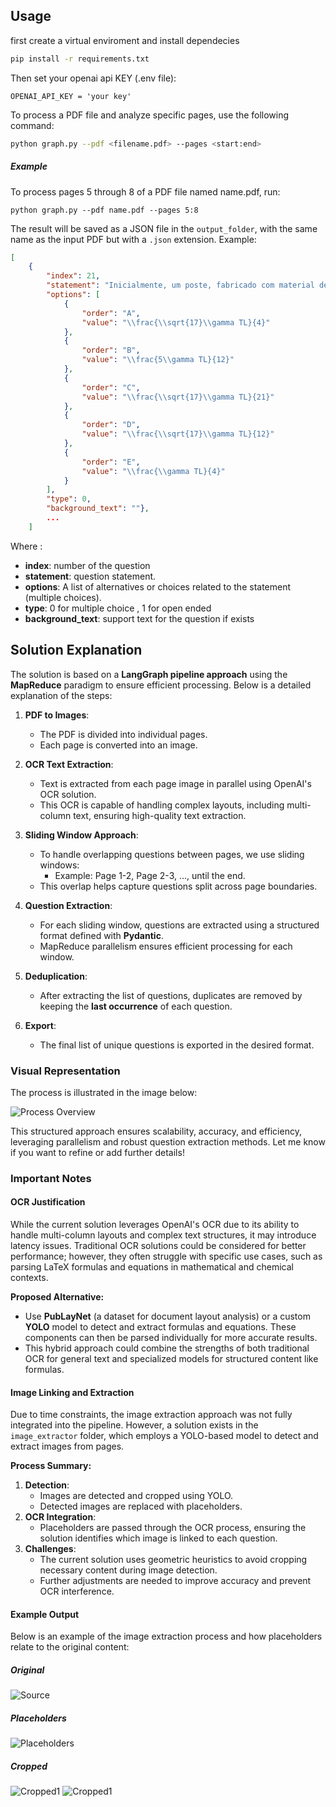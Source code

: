 
## Usage
first create a virtual enviroment and install dependecies
```bash
pip install -r requirements.txt
```
Then set your openai api KEY (.env file):
```
OPENAI_API_KEY = 'your key'
```

To process a PDF file and analyze specific pages, use the following command:

```bash
python graph.py --pdf <filename.pdf> --pages <start:end>
```
##### Example

To process pages 5 through 8 of a PDF file named name.pdf, run:
```
python graph.py --pdf name.pdf --pages 5:8
```

The result will be saved as a JSON file in the `output_folder`, with the same name as the input PDF but with a `.json` extension.
Example:
```json
[
    {
        "index": 21,
        "statement": "Inicialmente, um poste, fabricado com material de coeficiente de dilatação volumétrica \\(\\gamma\\), tem as dimensões indicadas na figura, estando o ponto A fixo. Ao ser submetido a um aumento de temperatura \\( T \\), o ponto B é deslocado de:",
        "options": [
            {
                "order": "A",
                "value": "\\frac{\\sqrt{17}\\gamma TL}{4}"
            },
            {
                "order": "B",
                "value": "\\frac{5\\gamma TL}{12}"
            },
            {
                "order": "C",
                "value": "\\frac{\\sqrt{17}\\gamma TL}{21}"
            },
            {
                "order": "D",
                "value": "\\frac{\\sqrt{17}\\gamma TL}{12}"
            },
            {
                "order": "E",
                "value": "\\frac{\\gamma TL}{4}"
            }
        ],
        "type": 0,
        "background_text": ""},
        ...
    ]
```
Where :
- **index**: number of the question
- **statement**: question statement.
- **options**: A list of alternatives or choices related to the statement (multiple choices).
- **type**: 0 for multiple choice , 1 for open ended
- **background_text**: support text for the question if exists 

## Solution Explanation

The solution is based on a **LangGraph pipeline approach** using the **MapReduce** paradigm to ensure efficient processing. Below is a detailed explanation of the steps:

1. **PDF to Images**: 
   - The PDF is divided into individual pages.
   - Each page is converted into an image.

2. **OCR Text Extraction**:
   - Text is extracted from each page image in parallel using OpenAI's OCR solution.
   - This OCR is capable of handling complex layouts, including multi-column text, ensuring high-quality text extraction.

3. **Sliding Window Approach**:
   - To handle overlapping questions between pages, we use sliding windows:
     - Example: Page 1-2, Page 2-3, ..., until the end.
   - This overlap helps capture questions split across page boundaries.

4. **Question Extraction**:
   - For each sliding window, questions are extracted using a structured format defined with **Pydantic**.
   - MapReduce parallelism ensures efficient processing for each window.

5. **Deduplication**:
   - After extracting the list of questions, duplicates are removed by keeping the **last occurrence** of each question.

6. **Export**:
   - The final list of unique questions is exported in the desired format.

### Visual Representation

The process is illustrated in the image below:

![Process Overview](process.png)

This structured approach ensures scalability, accuracy, and efficiency, leveraging parallelism and robust question extraction methods. Let me know if you want to refine or add further details!

### Important Notes

#### OCR Justification

While the current solution leverages OpenAI's OCR due to its ability to handle multi-column layouts and complex text structures, it may introduce latency issues. Traditional OCR solutions could be considered for better performance; however, they often struggle with specific use cases, such as parsing LaTeX formulas and equations in mathematical and chemical contexts.

**Proposed Alternative:**
- Use **PubLayNet** (a dataset for document layout analysis) or a custom **YOLO** model to detect and extract formulas and equations. These components can then be parsed individually for more accurate results.
- This hybrid approach could combine the strengths of both traditional OCR for general text and specialized models for structured content like formulas.

#### Image Linking and Extraction

Due to time constraints, the image extraction approach was not fully integrated into the pipeline. However, a solution exists in the `image_extractor` folder, which employs a YOLO-based model to detect and extract images from pages. 

**Process Summary:**
1. **Detection**:
   - Images are detected and cropped using YOLO.
   - Detected images are replaced with placeholders.
2. **OCR Integration**:
   - Placeholders are passed through the OCR process, ensuring the solution identifies which image is linked to each question.
3. **Challenges**:
   - The current solution uses geometric heuristics to avoid cropping necessary content during image detection.
   - Further adjustments are needed to improve accuracy and prevent OCR interference.

#### Example Output

Below is an example of the image extraction process and how placeholders relate to the original content:

##### Original 

![Source](/image_extractor/images/enem_page_8.png)

##### Placeholders

![Placeholders](/image_extractor/inferences/images/enem_page_8.png)

##### Cropped

![Cropped1](/image_extractor/inferences/detected/0_enem_page_8.png)
![Cropped1](/image_extractor/inferences/detected/1_enem_page_8.png)

